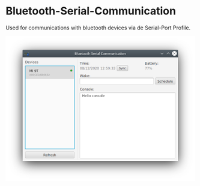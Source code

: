# Bluetooth-Serial-Communication

Used for communications with bluetooth devices via de Serial-Port Profile.

![ExampleDevice](screenshots/ExampleDevice.png)
